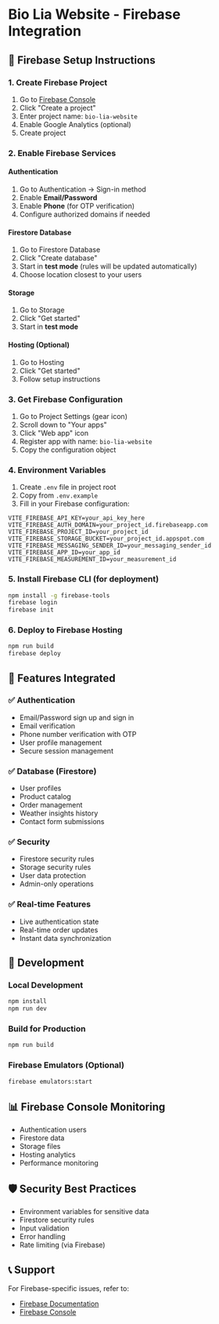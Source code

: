 # Bio Lia Website - Firebase Integration

## 🚀 Firebase Setup Instructions

### 1. Create Firebase Project
1. Go to [Firebase Console](https://console.firebase.google.com/)
2. Click "Create a project"
3. Enter project name: `bio-lia-website`
4. Enable Google Analytics (optional)
5. Create project

### 2. Enable Firebase Services

#### Authentication
1. Go to Authentication → Sign-in method
2. Enable **Email/Password**
3. Enable **Phone** (for OTP verification)
4. Configure authorized domains if needed

#### Firestore Database
1. Go to Firestore Database
2. Click "Create database"
3. Start in **test mode** (rules will be updated automatically)
4. Choose location closest to your users

#### Storage
1. Go to Storage
2. Click "Get started"
3. Start in **test mode**

#### Hosting (Optional)
1. Go to Hosting
2. Click "Get started"
3. Follow setup instructions

### 3. Get Firebase Configuration
1. Go to Project Settings (gear icon)
2. Scroll down to "Your apps"
3. Click "Web app" icon
4. Register app with name: `bio-lia-website`
5. Copy the configuration object

### 4. Environment Variables
1. Create `.env` file in project root
2. Copy from `.env.example`
3. Fill in your Firebase configuration:

```env
VITE_FIREBASE_API_KEY=your_api_key_here
VITE_FIREBASE_AUTH_DOMAIN=your_project_id.firebaseapp.com
VITE_FIREBASE_PROJECT_ID=your_project_id
VITE_FIREBASE_STORAGE_BUCKET=your_project_id.appspot.com
VITE_FIREBASE_MESSAGING_SENDER_ID=your_messaging_sender_id
VITE_FIREBASE_APP_ID=your_app_id
VITE_FIREBASE_MEASUREMENT_ID=your_measurement_id
```

### 5. Install Firebase CLI (for deployment)
```bash
npm install -g firebase-tools
firebase login
firebase init
```

### 6. Deploy to Firebase Hosting
```bash
npm run build
firebase deploy
```

## 📱 Features Integrated

### ✅ Authentication
- Email/Password sign up and sign in
- Email verification
- Phone number verification with OTP
- User profile management
- Secure session management

### ✅ Database (Firestore)
- User profiles
- Product catalog
- Order management
- Weather insights history
- Contact form submissions

### ✅ Security
- Firestore security rules
- Storage security rules
- User data protection
- Admin-only operations

### ✅ Real-time Features
- Live authentication state
- Real-time order updates
- Instant data synchronization

## 🔧 Development

### Local Development
```bash
npm install
npm run dev
```

### Build for Production
```bash
npm run build
```

### Firebase Emulators (Optional)
```bash
firebase emulators:start
```

## 📊 Firebase Console Monitoring
- Authentication users
- Firestore data
- Storage files
- Hosting analytics
- Performance monitoring

## 🛡️ Security Best Practices
- Environment variables for sensitive data
- Firestore security rules
- Input validation
- Error handling
- Rate limiting (via Firebase)

## 📞 Support
For Firebase-specific issues, refer to:
- [Firebase Documentation](https://firebase.google.com/docs)
- [Firebase Console](https://console.firebase.google.com/)